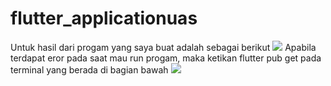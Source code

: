 # flutter_applicationuas
Untuk hasil dari progam yang saya buat adalah sebagai berikut 
![](gambar.JPEG)
Apabila terdapat eror pada saat mau run progam, maka ketikan flutter pub get pada terminal yang berada di bagian bawah
![](eror1.JPEG)
